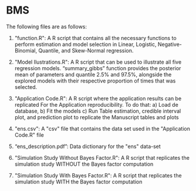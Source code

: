 # BMS
The following files are as follows:

1. "function.R": A R script that contains all the necessary functions to perform estimation and model selection in Linear, Logistic, Negative-Binomial, Quantile, and Skew-Normal regression.

2. "Model Ilustrations.R": A R script that can be used to illustrate all five regression models. “summary_gibbs” function provides the posterior mean of parameters and quantile 2.5% and 97.5%, alongside the explored models with their respective proportion of times that was selected.

3. "Application Code.R": A R script where the application results can be replicated For the Application reproducibility. To do that:
	a) Load de database, 
	b) Fit the models
	c) Run Table estimation, credible interval plot, and prediction plot to replicate the Manuscript tables and plots

4. "ens.csv": A "csv" file that contains the data set used in the "Application Code.R" file

5. “ens_description.pdf”: Data dictionary for the "ens" data-set

6. "Simulation Study Without Bayes Factor.R": A R script that replicates the simulation study WITHOUT the Bayes factor computation

7. "Simulation Study With Bayes Factor.R": A R script that replicates the simulation study WITH the Bayes factor computation
